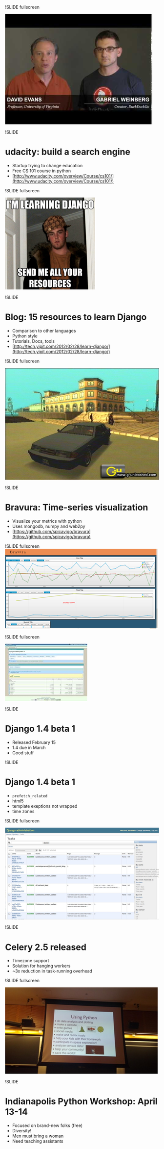 !SLIDE fullscreen

<img src="udacity.jpg">
<br />

!SLIDE 
# udacity: build a search engine #

* Startup trying to change education
* Free CS 101 course in python
* [http://www.udacity.com/overview/Course/cs101/](http://www.udacity.com/overview/Course/cs101/)

!SLIDE fullscreen

<img src="15_resources.png">
<br />

!SLIDE 
# Blog: 15 resources to learn Django #

* Comparison to other languages
* Python style
* Tutorials, Docs, tools
* [http://tech.yipit.com/2012/02/28/learn-django/](http://tech.yipit.com/2012/02/28/learn-django/)

!SLIDE fullscreen

<img src="bravura.jpg">
<br />

!SLIDE 
# Bravura: Time-series visualization #

* Visualize your metrics with python
* Uses mongodb, numpy and web2py
* [https://github.com/spicavigo/bravura](https://github.com/spicavigo/bravura)

!SLIDE fullscreen
<br />
<img src="bravura_example.png">

!SLIDE fullscreen

<img src="django_beta.jpg">
<br />

!SLIDE 
# Django 1.4 beta 1 #

* Released February 15
* 1.4 due in March
* Good stuff

!SLIDE 
# Django 1.4 beta 1 #

* `prefetch_related`
* html5
* template exeptions not wrapped
* time zones

!SLIDE fullscreen

<img src="djangoceleryadmin2.jpg">
<br />

!SLIDE 
# Celery 2.5 released #

* Timezone support
* Solution for hanging workers
* ~3x reduction in task-running overhead

!SLIDE fullscreen

<img src="indy_python_workshop.jpg">
<br />

!SLIDE 
# Indianapolis Python Workshop: April 13-14 #

* Focused on brand-new folks (free)
* Diversity!
* Men must bring a woman
* Need teaching assistants
